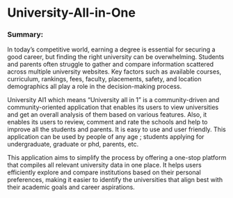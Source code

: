 # University-All-in-One

### Summary:
In today’s competitive world, earning a degree is essential for securing a good career, but finding the right university can be overwhelming. Students and parents often struggle to gather and compare information scattered across multiple university websites. Key factors such as available courses, curriculum, rankings, fees, faculty, placements, safety, and location demographics all play a role in the decision-making process.

University AI1 which means “University all in 1” is a community-driven and community-oriented application that enables its users to view universities and get an overall analysis of them based on various features. Also, it enables its users to review, comment and rate the schools and help to improve all the students and parents. It is easy to use and user friendly. This application can be used by people of any age ; students applying for undergraduate, graduate or phd, parents, etc.

This application aims to simplify the process by offering a one-stop platform that compiles all relevant university data in one place. It helps users efficiently explore and compare institutions based on their personal preferences, making it easier to identify the universities that align best with their academic goals and career aspirations.

